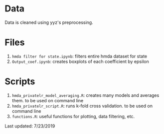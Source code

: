 # Data

Data is cleaned using yyz's preprocessing.

# Files

1. `hmda filter for state.ipynb`: filters entire hmda dataset for state
2. `Output_coef.ipynb`: creates boxplots of each coefficient by epsilon

# Scripts

1. `hmda_privatelr_model_averaging.R`: creates many models and averages them. to be used on command line
2. `hmda_privatelr_script.R`: runs k-fold cross validation. to be used on command line
3. `functions.R`: useful functions for plotting, data filtering, etc. 

Last updated: 7/23/2019